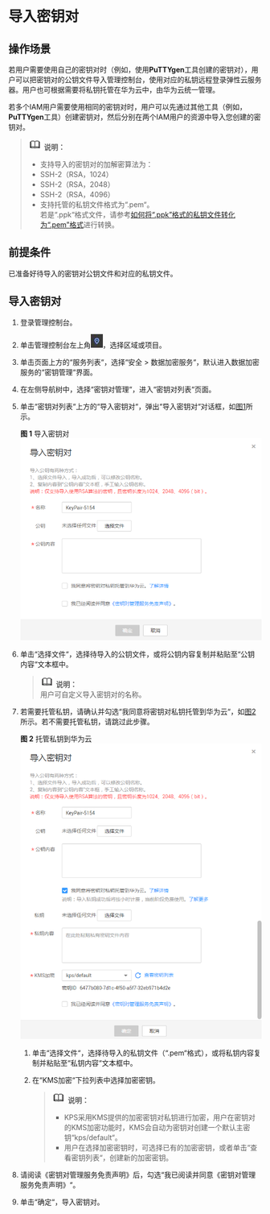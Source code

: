 # 导入密钥对<a name="dew_01_0035"></a>

## 操作场景<a name="section144429620127"></a>

若用户需要使用自己的密钥对时（例如，使用**PuTTYgen**工具创建的密钥对），用户可以把密钥对的公钥文件导入管理控制台，使用对应的私钥远程登录弹性云服务器。用户也可根据需要将私钥托管在华为云中，由华为云统一管理。

若多个IAM用户需要使用相同的密钥对时，用户可以先通过其他工具（例如，**PuTTYgen**工具）创建密钥对，然后分别在两个IAM用户的资源中导入您创建的密钥对。

>![](public_sys-resources/icon-note.gif) **说明：**   
>-   支持导入的密钥对的加解密算法为：  
>    -   SSH-2（RSA，1024）  
>    -   SSH-2（RSA，2048）  
>    -   SSH-2（RSA，4096）  
>-   支持托管的私钥文件格式为“.pem“。  
>    若是“.ppk“格式文件，请参考[如何将“.ppk”格式的私钥文件转化为“.pem”格式](https://support.huaweicloud.com/dew_faq/dew_01_0099.html)进行转换。  

## 前提条件<a name="section74941115734"></a>

已准备好待导入的密钥对公钥文件和对应的私钥文件。

## 导入密钥对<a name="section12791509154839"></a>

1.  登录管理控制台。
2.  单击管理控制台左上角![](figures/icon_region.png)，选择区域或项目。
3.  单击页面上方的“服务列表“，选择“安全  \>  数据加密服务“，默认进入数据加密服务的“密钥管理“界面。
4.  在左侧导航树中，选择“密钥对管理“，进入“密钥对列表“页面。
5.  单击“密钥对列表“上方的“导入密钥对“，弹出“导入密钥对“对话框，如[图1](#fig5941841714437)所示。

    **图 1**  导入密钥对<a name="fig5941841714437"></a>  
    ![](figures/导入密钥对.png "导入密钥对")

6.  单击“选择文件“，选择待导入的公钥文件，或将公钥内容复制并粘贴至“公钥内容“文本框中。

    >![](public_sys-resources/icon-note.gif) **说明：**   
    >用户可自定义导入密钥对的名称。  

7.  若需要托管私钥，请确认并勾选“我同意将密钥对私钥托管到华为云“，如[图2](#fig551553412127)所示。若不需要托管私钥，请跳过此步骤。

    **图 2**  托管私钥到华为云<a name="fig551553412127"></a>  
    ![](figures/托管私钥到华为云.png "托管私钥到华为云")

    1.  单击“选择文件“，选择待导入的私钥文件（“.pem“格式），或将私钥内容复制并粘贴至“私钥内容“文本框中。
    2.  在“KMS加密“下拉列表中选择加密密钥。

        >![](public_sys-resources/icon-note.gif) **说明：**   
        >-   KPS采用KMS提供的加密密钥对私钥进行加密，用户在密钥对的KMS加密功能时，KMS会自动为密钥对创建一个默认主密钥“kps/default“。  
        >-   用户在选择加密密钥时，可选择已有的加密密钥，或者单击“查看密钥列表“，创建新的加密密钥。  


8.  请阅读《密钥对管理服务免责声明》后，勾选“我已阅读并同意《密钥对管理服务免责声明》“。
9.  单击“确定“，导入密钥对。

